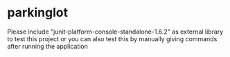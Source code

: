 # parkinglot

Please include "junit-platform-console-standalone-1.6.2" as external library to test this project
or you can also test this by manually giving commands after running the application
